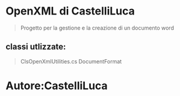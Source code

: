 # OpenXML di CastelliLuca
> Progetto per la gestione e la creazione di un documento word

## classi utlizzate:
> ClsOpenXmlUtilities.cs
> DocumentFormat

# Autore:CastelliLuca
